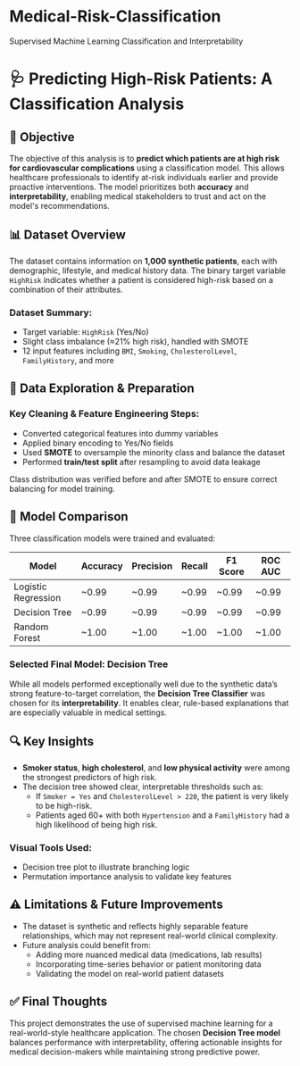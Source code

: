 # Medical-Risk-Classification
Supervised Machine Learning Classification and Interpretability 
# 🩺 Predicting High-Risk Patients: A Classification Analysis

## 🎯 Objective

The objective of this analysis is to **predict which patients are at high risk for cardiovascular complications** using a classification model. This allows healthcare professionals to identify at-risk individuals earlier and provide proactive interventions. The model prioritizes both **accuracy** and **interpretability**, enabling medical stakeholders to trust and act on the model's recommendations.

## 📊 Dataset Overview

The dataset contains information on **1,000 synthetic patients**, each with demographic, lifestyle, and medical history data. The binary target variable `HighRisk` indicates whether a patient is considered high-risk based on a combination of their attributes.

### Dataset Summary:
- Target variable: `HighRisk` (Yes/No)
- Slight class imbalance (≈21% high risk), handled with SMOTE
- 12 input features including `BMI`, `Smoking`, `CholesterolLevel`, `FamilyHistory`, and more

## 🔧 Data Exploration & Preparation

### Key Cleaning & Feature Engineering Steps:
- Converted categorical features into dummy variables
- Applied binary encoding to Yes/No fields
- Used **SMOTE** to oversample the minority class and balance the dataset
- Performed **train/test split** after resampling to avoid data leakage

Class distribution was verified before and after SMOTE to ensure correct balancing for model training.

## 🤖 Model Comparison

Three classification models were trained and evaluated:

| Model               | Accuracy | Precision | Recall | F1 Score | ROC AUC |
|--------------------|----------|-----------|--------|----------|---------|
| Logistic Regression | ~0.99    | ~0.99     | ~0.99  | ~0.99    | ~0.99   |
| Decision Tree       | ~0.99    | ~0.99     | ~0.99  | ~0.99    | ~0.99   |
| Random Forest       | ~1.00    | ~1.00     | ~1.00  | ~1.00    | ~1.00   |

### Selected Final Model: **Decision Tree**

While all models performed exceptionally well due to the synthetic data’s strong feature-to-target correlation, the **Decision Tree Classifier** was chosen for its **interpretability**. It enables clear, rule-based explanations that are especially valuable in medical settings.

## 🔍 Key Insights

- **Smoker status**, **high cholesterol**, and **low physical activity** were among the strongest predictors of high risk.
- The decision tree showed clear, interpretable thresholds such as:
  - If `Smoker = Yes` and `CholesterolLevel > 220`, the patient is very likely to be high-risk.
  - Patients aged 60+ with both `Hypertension` and a `FamilyHistory` had a high likelihood of being high risk.

### Visual Tools Used:
- Decision tree plot to illustrate branching logic
- Permutation importance analysis to validate key features

## ⚠️ Limitations & Future Improvements

- The dataset is synthetic and reflects highly separable feature relationships, which may not represent real-world clinical complexity.
- Future analysis could benefit from:
  - Adding more nuanced medical data (medications, lab results)
  - Incorporating time-series behavior or patient monitoring data
  - Validating the model on real-world patient datasets

## ✅ Final Thoughts

This project demonstrates the use of supervised machine learning for a real-world-style healthcare application. The chosen **Decision Tree model** balances performance with interpretability, offering actionable insights for medical decision-makers while maintaining strong predictive power.
